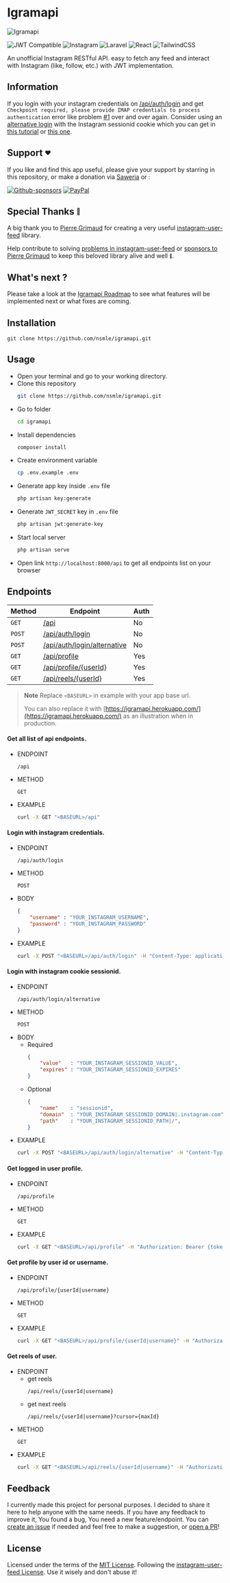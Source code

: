 # Igramapi
![Igramapi](/public/images/banner.png)

![JWT Compatible](https://jwt.io/img/badge-compatible.svg)
![Instagram](https://img.shields.io/badge/Instagram-%23E4405F.svg?style=for-the-badge&logo=Instagram&logoColor=white)
![Laravel](https://img.shields.io/badge/laravel-%23FF2D20.svg?style=for-the-badge&logo=laravel&logoColor=white)
![React](https://img.shields.io/badge/react-%2320232a.svg?style=for-the-badge&logo=react&logoColor=%2361DAFB)
![TailwindCSS](https://img.shields.io/badge/tailwindcss-%2338B2AC.svg?style=for-the-badge&logo=tailwind-css&logoColor=white)

An unofficial Instagram RESTful API. easy  to fetch any feed and interact with Instagram (like, follow, etc.) with JWT implementation.

## Information
If you login with your instagram credentials on [/api/auth/login](https://github.com/nsmle/igramapi#login-with-instagram-credentials) and get `Checkpoint required, please provide IMAP credentials to process authentication` error like problem [#1](https://github.com/nsmle/igramapi/issues/1) over and over again. Consider using an [alternative login](https://github.com/nsmle/igramapi#login-with-instagram-cookie-sessionid) with the Instagram sessionid cookie which you can get in [this tutorial](https://wpautomatic.com/how-to-get-instagram-session-id/) or [this one](https://skylens.io/blog/how-to-find-your-instagram-session-id).

## Support <sub><sup>:heart:</sup></sub>
If you like and find this app useful, please give your support by starring in this repository, or make a donation via [Saweria](https://saweria.co/nsmle) or : 

[![Github-sponsors](https://img.shields.io/badge/sponsor-30363D?style=for-the-badge&logo=GitHub-Sponsors&logoColor=#EA4AAA)](https://github.com/sponsors/nsmle)
[![PayPal](https://img.shields.io/badge/PayPal-00457C?style=for-the-badge&logo=paypal&logoColor=white)](https://www.paypal.me/nsmle)

## Special Thanks <sub><sup>:pray:</sup></sub>
A big thank you to [Pierre Grimaud](https://github.com/pgrimaud) for creating a very useful [instagram-user-feed](https://github.com/pgrimaud/instagram-user-feed) library.

Help contribute to solving [problems in instagram-user-feed](https://github.com/pgrimaud/instagram-user-feed/issues) or [sponsors to Pierre Grimaud](https://github.com/sponsors/pgrimaud) to keep this beloved library alive and well <sub><sup>:pray:</sup></sub>.

## What's next ?
Please take a look at the [Igramapi Roadmap](https://github.com/users/nsmle/projects/2) to see what features will be implemented next or what fixes are coming.

## Installation
```
git clone https://github.com/nsmle/igramapi.git
```

## Usage
- Open your terminal and go to your working directory.
- Clone this repository
  ```bash
  git clone https://github.com/nsmle/igramapi.git
  ```
- Go to folder
  ```bash
  cd igramapi
  ```
- Install dependencies
  ```bash
  composer install
  ```
- Create environment variable
  ```bash
  cp .env.example .env
  ```
- Generate app key inside `.env` file 
  ```bash
  php artisan key:generate
  ```
- Generate `JWT_SECRET` key in `.env` file
  ```bash
  php artisan jwt:generate-key
  ```
- Start local server
  ```bash
  php artisan serve
  ```
- Open link `http://localhost:8000/api` to get all endpoints list on your browser


## Endpoints
| Method      | Endpoint    | Auth        |
| ----------- | ----------- | ----------- |
| `GET`       | [/api](https://github.com/nsmle/igramapi#get-all-list-of-api-endpoints) | No |
| `POST`      | [/api/auth/login](https://github.com/nsmle/igramapi#login-with-instagram-credentials) | No |
| `POST`      | [/api/auth/login/alternative](https://github.com/nsmle/igramapi#login-with-instagram-cookie-sessionid) | No |
| `GET`       | [/api/profile](https://github.com/nsmle/igramapi#get-logged-in-user-profile) | Yes |
| `GET`       | [/api/profile/{userId}](https://github.com/nsmle/igramapi#get-profile-by-user-id-or-username) | Yes |
| `GET`       | [/api/reels/{userId}](https://github.com/nsmle/igramapi#get-reels-of-user) | Yes |

> **Note**
> Replace `<BASEURL>` in example with your app base url.
>
> You can also replace it with [https://igramapi.herokuapp.com/](https://igramapi.herokuapp.com/) as an illustration when in production.

#### Get all list of api endpoints.
  - ENDPOINT
    ```
    /api
    ```
  - METHOD
    ```
    GET
    ```
  - EXAMPLE
    ```bash
    curl -X GET "<BASEURL>/api"
    ```

#### Login with instagram credentials.
  - ENDPOINT
    ```
    /api/auth/login
    ```
  - METHOD
    ```
    POST
    ```
  - BODY
    ```json
    {
        "username" : "YOUR_INSTAGRAM_USERNAME",
        "password" : "YOUR_INSTAGRAM_PASSWORD"
    }
    ```
  - EXAMPLE
    ```bash
    curl -X POST "<BASEURL>/api/auth/login" -H "Content-Type: application/json" -d '{"username": "YOUR_INSTAGRAM_USERNAME", "password": "YOUR_INSTAGRAM_PASSWORD"}'
    ```

#### Login with instagram cookie sessionid.
  - ENDPOINT
    ```
    /api/auth/login/alternative
    ```
  - METHOD
    ```
    POST
    ```
  - BODY
    - Required
       ```json
       {
           "value"   : "YOUR_INSTAGRAM_SESSIONID_VALUE",
           "expires" : "YOUR_INSTAGRAM_SESSIONID_EXPIRES"
       }
       ```
    - Optional
       ```json
       {
           "name"    : "sessionid",
           "domain"  : "YOUR_INSTAGRAM_SESSIONID_DOMAIN|.instagram.com",
           "path"    : "YOUR_INSTAGRAM_SESSIONID_PATH|/",
       }
       ```
  - EXAMPLE
    ```bash
    curl -X POST "<BASEURL>/api/auth/login/alternative" -H "Content-Type: application/json" -d '{"name": "sessionid", "value": "YOUR_INSTAGRAM_SESSIONID_VALUE", "domain": ".instagram.com", "path": "/", "expires": "YOUR_INSTAGRAM_SESSIONID_EXPIRES"}'
    ```

#### Get logged in user profile.
  - ENDPOINT
    ```
    /api/profile
    ```
  - METHOD
    ```
    GET
    ```
  - EXAMPLE
    ```bash
    curl -X GET "<BASEURL>/api/profile" -H "Authorization: Bearer {token}" -H "Content-Type: application/json"
    ```

#### Get profile by user id or username.
  - ENDPOINT
    ```
    /api/profile/{userId|username}
    ```
  - METHOD
    ```
    GET
    ```
  - EXAMPLE
    ```bash
    curl -X GET "<BASEURL>/api/profile/{userId|username}" -H "Authorization: Bearer {token}" -H "Content-Type: application/json"
    ```

#### Get reels of user.
  - ENDPOINT
    - get reels
      ```
      /api/reels/{userId|username}
      ```
    - get next reels
      ```
      /api/reels/{userId|username}?cursor={maxId}
      ```
  - METHOD
    ```
    GET
    ```
  - EXAMPLE
    ```bash
    curl -X GET "<BASEURL>/api/reels/{userId|username}" -H "Authorization: Bearer {token}" -H "Content-Type: application/json"
    ```


## Feedback
I currently made this project for personal purposes. I decided to share it here to help anyone with the same needs.
If you have any feedback to improve it, You found a bug, You need a new feature/endpoint.
You can [create an issue](https://github.com/nsmle/igramapi/issues) if needed and feel free to make a suggestion, or [open a PR](https://github.com/nsmle/igramapi/pulls)!

## License
Licensed under the terms of the [MIT License](https://github.com/nsmle/igramapi/blob/main/LICENSE).
Following the [instagram-user-feed License](https://github.com/pgrimaud/instagram-user-feed/blob/master/LICENSE).
Use it wisely and don't abuse it!
